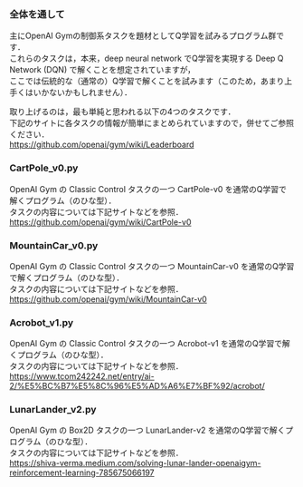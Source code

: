 ### 全体を通して

主にOpenAI Gymの制御系タスクを題材としてQ学習を試みるプログラム群です．  
これらのタスクは，本来，deep neural network でQ学習を実現する Deep Q Network (DQN) で解くことを想定されていますが，  
ここでは伝統的な（通常の）Q学習で解くことを試みます（このため，あまり上手くはいかないかもしれません）．

取り上げるのは，最も単純と思われる以下の4つのタスクです．  
下記のサイトに各タスクの情報が簡単にまとめられていますので，併せてご参照ください．  
https://github.com/openai/gym/wiki/Leaderboard

### CartPole_v0.py

OpenAI Gym の Classic Control タスクの一つ CartPole-v0 を通常のQ学習で解くプログラム（のひな型）．  
タスクの内容については下記サイトなどを参照．  
https://github.com/openai/gym/wiki/CartPole-v0

### MountainCar_v0.py

OpenAI Gym の Classic Control タスクの一つ MountainCar-v0 を通常のQ学習で解くプログラム（のひな型）．  
タスクの内容については下記サイトなどを参照．  
https://github.com/openai/gym/wiki/MountainCar-v0

### Acrobot_v1.py

OpenAI Gym の Classic Control タスクの一つ Acrobot-v1 を通常のQ学習で解くプログラム（のひな型）．  
タスクの内容については下記サイトなどを参照．  
https://www.tcom242242.net/entry/ai-2/%E5%BC%B7%E5%8C%96%E5%AD%A6%E7%BF%92/acrobot/

### LunarLander_v2.py

OpenAI Gym の Box2D タスクの一つ LunarLander-v2 を通常のQ学習で解くプログラム（のひな型）．  
タスクの内容については下記サイトなどを参照．  
https://shiva-verma.medium.com/solving-lunar-lander-openaigym-reinforcement-learning-785675066197
